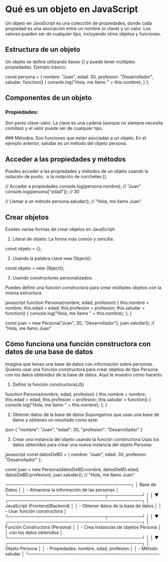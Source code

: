 # Qué es un objeto en JavaScript

Un objeto en JavaScript es una colección de propiedades, donde cada propiedad es una asociación entre un nombre (o clave) y un valor. Los valores pueden ser de cualquier tipo, incluyendo otros objetos y funciones.

## Estructura de un objeto

Un objeto se define utilizando llaves {} y puede tener múltiples propiedades. Ejemplo básico:

const persona = {
nombre: "Juan",
edad: 30,
profesion: "Desarrollador",
saludar: function() {
console.log("Hola, me llamo " + this.nombre);
}
};

## Componentes de un objeto

### Propiedades:

Son pares clave-valor.
La clave es una cadena (aunque no siempre necesita comillas) y el valor puede ser de cualquier tipo.

### Métodos:
Son funciones que están asociadas a un objeto.
En el ejemplo anterior, saludar es un método del objeto persona.

## Acceder a las propiedades y métodos

Puedes acceder a las propiedades y métodos de un objeto usando la notación de punto . o la notación de corchetes [].

// Acceder a propiedades
console.log(persona.nombre); // "Juan"
console.log(persona["edad"]); // 30

// Llamar a un método
persona.saludar(); // "Hola, me llamo Juan"

## Crear objetos

Existen varias formas de crear objetos en JavaScript:

1. Literal de objeto: La forma más común y sencilla.

const objeto = {};

2. Usando la palabra clave new Object():

const objeto = new Object();

3. Usando constructores personalizados:

Puedes definir una función constructora para crear múltiples objetos con la misma estructura.

javascript
function Persona(nombre, edad, profesion) {
this.nombre = nombre;
this.edad = edad;
this.profesion = profesion;
this.saludar = function() {
console.log("Hola, me llamo " + this.nombre);
};
}

const juan = new Persona("Juan", 30, "Desarrollador");
juan.saludar(); // "Hola, me llamo Juan"

## Cómo funciona una función constructora con datos de una base de datos

Imagina que tienes una base de datos con información sobre personas. Quieres usar una función constructora para crear objetos de tipo Persona con los datos obtenidos de la base de datos. Aquí te muestro cómo hacerlo:

1. Definir la función constructora(JS)

function Persona(nombre, edad, profesion) {
this.nombre = nombre;
this.edad = edad;
this.profesion = profesion;
this.saludar = function() {
console.log("Hola, me llamo " + this.nombre);
};
}

2. Obtener datos de la base de datos
   Supongamos que usas una base de datos y obtienes un resultado como este:

json
{
"nombre": "Juan",
"edad": 30,
"profesion": "Desarrollador"
}

3. Crear una instancia del objeto usando la función constructora
   Usas los datos obtenidos para crear una nueva instancia del objeto Persona:

javascript
const datosDeBD = {
nombre: "Juan",
edad: 30,
profesion: "Desarrollador"
};

const juan = new Persona(datosDeBD.nombre, datosDeBD.edad, datosDeBD.profesion);
juan.saludar(); // "Hola, me llamo Juan"

──────----------────────────────────────────┐
│ Base de Datos │
│ - Almacena la información de las personas │
└───────────────────────────────┬───────────┘
│
│
▼
┌───────────────────────────────────────────┐
│ JavaScript (Frontend/Backend) │
│ - Obtener datos de la base de datos │
│ - Usar función constructora │
└───────────────────────────────┬───────────┘
│
│
▼
┌───────────────────────────────────────────┐
│ Función Constructora (Persona) │
│ - Crea instancias de objetos Persona │
│ con los datos obtenidos │
└───────────────────────────────────────────┘
│
│
▼
┌───────────────────────────────────────────┐
│ Objeto Persona │
│ - Propiedades: nombre, edad, profesion │
│ - Método: saludar │
└──────────────────────────────────────────
